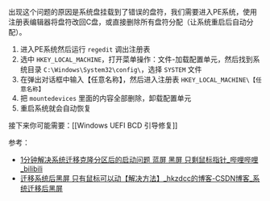 出现这个问题的原因是系统盘挂载到了错误的盘符，我们需要进入PE系统，使用注册表编辑器将盘符改回C盘，或直接删除所有盘符分配（让系统重启后自动分配）。

1. 进入PE系统然后运行 `regedit` 调出注册表
2. 选中 `HKEY_LOCAL_MACHINE`，打开菜单操作：文件-加载配置单元，然后找到系统目录 `C:\Windows\System32\config\`，选择 `SYSTEM` 文件
3. 在弹出对话框中输入【任意名称】，然后进入注册表 `HKEY_LOCAL_MACHINE\【任意名称】`
4. 把 `mountedevices` 里面的内容全部删除，卸载配置单元
5. 重启系统就会自动恢复

接下来你可能需要：[[Windows UEFI BCD 引导修复]]

参考：
- [1分钟解决系统迁移克隆分区后的启动问题 蓝屏 黑屏 只剩鼠标指针_哔哩哔哩_bilibili](https://www.bilibili.com/video/BV1Jh411279E)
- [迁移系统后黑屏 只有鼠标可以动【解决方法】_hkzdcc的博客-CSDN博客_系统迁移后黑屏](https://blog.csdn.net/hkzdcc/article/details/116452275)